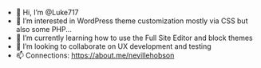 - 👋 Hi, I’m @Luke717
- 👀 I’m interested in WordPress theme customization mostly via CSS but also some PHP...
- 🌱 I’m currently learning how to use the Full Site Editor and block themes
- 💞️ I’m looking to collaborate on UX development and testing
- 📫 Connections: https://about.me/nevillehobson

<!---
Luke717/Luke717 is a ✨ special ✨ repository because its `README.md` (this file) appears on your GitHub profile.
You can click the Preview link to take a look at your changes.
--->
